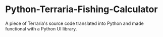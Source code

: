 # Python-Terraria-Fishing-Calculator
A piece of Terraria's source code translated into Python and made functional with a Python UI library.
